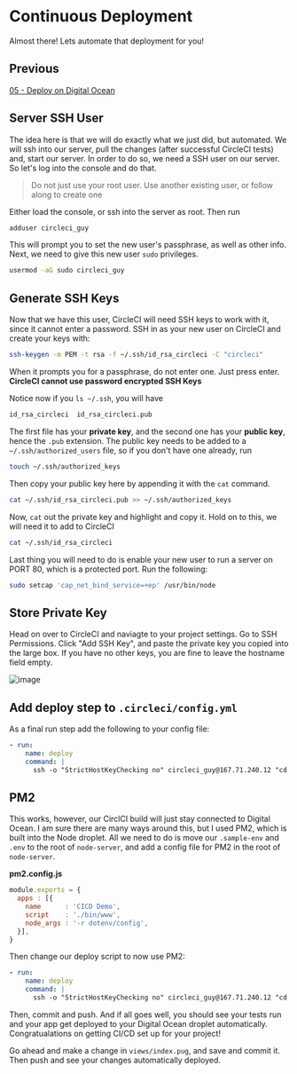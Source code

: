 # Continuous Deployment

Almost there! Lets automate that deployment for you!

## Previous

[05 - Deploy on Digital Ocean](https://github.com/full-stack-hackers/cicd-guide/blob/05-deploy/GUIDE.md)

## Server SSH User

The idea here is that we will do exactly what we just did, but automated. We will ssh into our server, pull the changes (after successful CircleCI tests) and, start our server. In order to do so, we need a SSH user on our server. So let's log into the console and do that.

> Do not just use your root user. Use another existing user, or follow along to create one

Either load the console, or ssh into the server as root. Then run

```bash
adduser circleci_guy
```

This will prompt you to set the new user's passphrase, as well as other info. Next, we need to give this new user `sudo` privileges. 

```bash
usermod -aG sudo circleci_guy
```

## Generate SSH Keys

Now that we have this user, CircleCI will need SSH keys to work with it, since it cannot enter a password. SSH in as your new user on CircleCI and create your keys with:

```bash
ssh-keygen -m PEM -t rsa -f ~/.ssh/id_rsa_circleci -C "circleci"
```

When it prompts you for a passphrase, do not enter one. Just press enter. **CircleCI cannot use password encrypted SSH Keys**

Notice now if you `ls ~/.ssh`, you will have

```bash
id_rsa_circleci  id_rsa_circleci.pub
```

The first file has your **private key**, and the second one has your **public key**, hence the `.pub` extension. The public key needs to be added to a `~/.ssh/authorized_users` file, so if you don't have one already, run

```bash
touch ~/.ssh/authorized_keys
```

Then copy your public key here by appending it with the `cat` command.

```bash
cat ~/.ssh/id_rsa_circleci.pub >> ~/.ssh/authorized_keys
```

Now, `cat` out the private key and highlight and copy it. Hold on to this, we will need it to add to CircleCI

```bash
cat ~/.ssh/id_rsa_circleci
```

Last thing you will need to do is enable your new user to run a server on PORT 80, which is a protected port. Run the following:

```bash
sudo setcap 'cap_net_bind_service=+ep' /usr/bin/node
```

## Store Private Key 

Head on over to CircleCI and naviagte to your project settings. Go to SSH Permissions. Click "Add SSH Key", and paste the private key you copied into the large box. If you have no other keys, you are fine to leave the hostname field empty.

![image](https://user-images.githubusercontent.com/31779571/70587331-aa561000-1b97-11ea-8ae0-266bd6a810d6.png)

## Add deploy step to `.circleci/config.yml`

As a final run step add the following to your config file:

```yaml
- run:
    name: deploy
    command: |
      ssh -o "StrictHostKeyChecking no" circleci_guy@167.71.240.12 "cd ~/app/node-server; git pull; npm i; npm start"
```

## PM2

This works, however, our CirclCI build will just stay connected to Digital Ocean. I am sure there are many ways around this, but I used PM2, which is built into the Node droplet. All we need to do is move our `.sample-env` and `.env` to the root of `node-server`, and add a config file for PM2 in the root of `node-server`.

**pm2.config.js**
```javascript
module.exports = {
  apps : [{
    name      : 'CICD Demo',
    script    : './bin/www',
    node_args : '-r dotenv/config',
  }],
}
```

Then change our deploy script to now use PM2:

```yaml
- run:
    name: deploy
    command: |
      ssh -o "StrictHostKeyChecking no" circleci_guy@167.71.240.12 "cd ~/app/node-server; git pull; npm i; pm2 start pm2.config.js"
```

Then, commit and push. And if all goes well, you should see your tests run and your app get deployed to your Digital Ocean droplet automatically. Congratualations on getting CI/CD set up for your project!

Go ahead and make a change in `views/index.pug`, and save and commit it. Then push and see your changes automatically deployed.